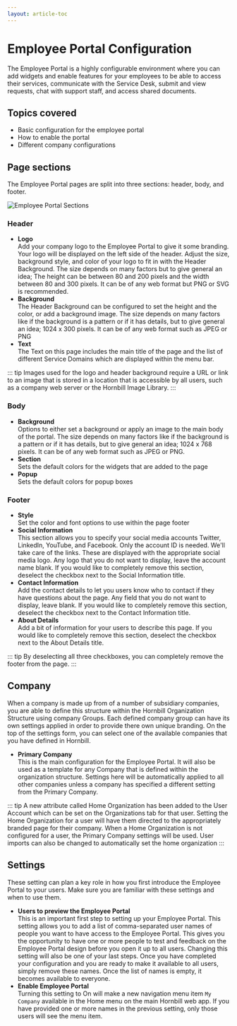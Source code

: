 ```yaml
---
layout: article-toc
---
```

# Employee Portal Configuration
The Employee Portal is a highly configurable environment where you can add widgets and enable features for your employees to be able to access their services, communicate with the Service Desk, submit and view requests, chat with support staff, and access shared documents.

## Topics covered
* Basic configuration for the employee portal
* How to enable the portal
* Different company configurations

## Page sections
The Employee Portal pages are split into three sections: header, body, and footer.

![Employee Portal Sections](_books/esp-config/customize/employee-portal/images/header-body-footer.png)

### Header
* **Logo**<br>Add your company logo to the Employee Portal to give it some branding. Your logo will be displayed on the left side of the header. Adjust the size, background style, and color of your logo to fit in with the Header Background. The size depends on many factors but to give general an idea; The height can be between 80 and 200 pixels and the width between 80 and 300 pixels. It can be of any web format but PNG or SVG is recommended.
* **Background**<br>The Header Background can be configured to set the height and the color, or add a background image. The size depends on many factors like if the background is a pattern or if it has details, but to give general an idea; 1024 x 300 pixels. It can be of any web format such as JPEG or PNG
* **Text**<br>The Text on this page includes the main title of the page and the list of different Service Domains which are displayed within the menu bar.

::: tip
Images used for the logo and header background require a URL or link to an image that is stored in a location that is accessible by all users, such as a company web server or the Hornbill Image Library.
:::

### Body
* **Background**<br>Options to either set a background or apply an image to the main body of the portal. The size depends on many factors like if the background is a pattern or if it has details, but to give general an idea; 1024 x 768 pixels. It can be of any web format such as JPEG or PNG.
* **Section**<br>Sets the default colors for the widgets that are added to the page
* **Popup**<br>Sets the default colors for popup boxes

### Footer
* **Style**<br>Set the color and font options to use within the page footer
* **Social Information**<br>This section allows you to specify your social media accounts Twitter, LinkedIn, YouTube, and Facebook. Only the account ID is needed. We'll take care of the links. These are displayed with the appropriate social media logo. Any logo that you do not want to display, leave the account name blank. If you would like to completely remove this section, deselect the checkbox next to the Social Information title.
* **Contact Information**<br>Add the contact details to let you users know who to contact if they have questions about the page. Any field that you do not want to display, leave blank. If you would like to completely remove this section, deselect the checkbox next to the Contact Information title.
* **About Details**<br>Add a bit of information for your users to describe this page. If you would like to completely remove this section, deselect the checkbox next to the About Details title.

::: tip
By deselecting all three checkboxes, you can completely remove the footer from the page.
:::

## Company
When a company is made up from of a number of subsidiary companies, you are able to define this structure within the Hornbill Organization Structure using company Groups. Each defined company group can have its own settings applied in order to provide there own unique branding. On the top of the settings form, you can select one of the available companies that you have defined in Hornbill.

* **Primary Company**<br>This is the main configuration for the Employee Portal. It will also be used as a template for any Company that is defined within the organization structure. Settings here will be automatically applied to all other companies unless a company has specified a different setting from the Primary Company.

::: tip
A new attribute called Home Organization has been added to the User Account which can be set on the Organizations tab for that user. Setting the Home Organization for a user will have them directed to the appropriately branded page for their company. When a Home Organization is not configured for a user, the Primary Company settings will be used. User imports can also be changed to automatically set the home organization
:::

## Settings
These setting can plan a key role in how you first introduce the Employee Portal to your users. Make sure you are familiar with these settings and when to use them.
* **Users to preview the Employee Portal**<br>This is an important first step to setting up your Employee Portal. This setting allows you to add a list of comma-separated user names of people you want to have access to the Employee Portal. This gives you the opportunity to have one or more people to test and feedback on the Employee Portal design before you open it up to all users. Changing this setting will also be one of your last steps. Once you have completed your configuration and you are ready to make it available to all users, simply remove these names. Once the list of names is empty, it becomes available to everyone.
* **Enable Employee Portal**<br>Turning this setting to On will make a new navigation menu item `My Company` available in the Home menu on the main Hornbill web app. If you have provided one or more names in the previous setting, only those users will see the menu item.


